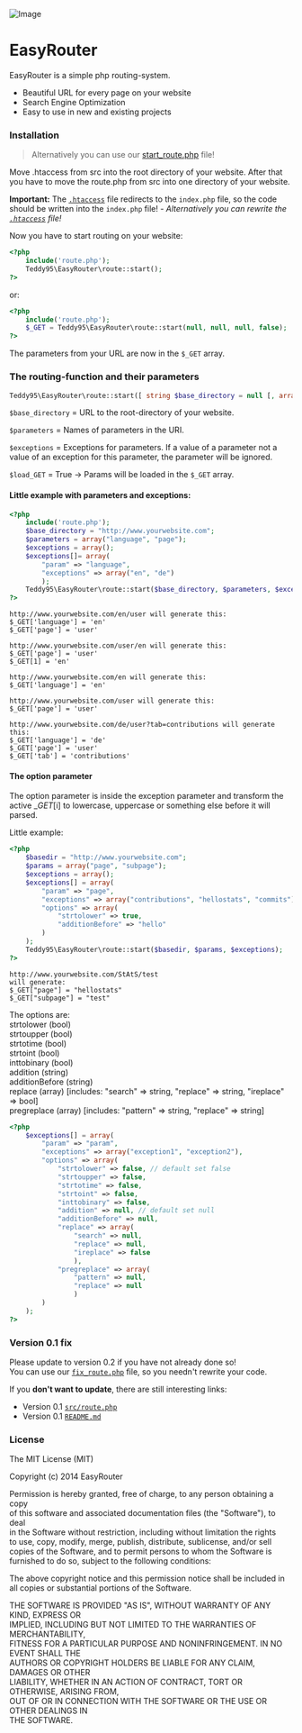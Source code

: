 ![Image](http://i.imgur.com/EIIWanz.png)

# EasyRouter

EasyRouter is a simple php routing-system.

- Beautiful URL for every page on your website
- Search Engine Optimization
- Easy to use in new and existing projects

### Installation

> Alternatively you can use our [start_route.php](https://gist.github.com/Teddy95/c931ca04a7db73716042) file!

Move .htaccess from src into the root directory of your website. After that you have to move the route.php from src into one directory of your website.

**Important:** The [`.htaccess`](https://github.com/Teddy95/EasyRouter/blob/master/src/.htaccess) file redirects to the `index.php` file, so the code should be written into the `index.php` file! - _Alternatively you can rewrite the [`.htaccess`](https://github.com/Teddy95/EasyRouter/blob/master/src/.htaccess) file!_

Now you have to start routing on your website:

```php
<?php
	include('route.php');
	Teddy95\EasyRouter\route::start();
?>
```
or:

```php
<?php
	include('route.php');
	$_GET = Teddy95\EasyRouter\route::start(null, null, null, false);
?>
```

The parameters from your URL are now in the ```$_GET``` array.

### The routing-function and their parameters

```php
Teddy95\EasyRouter\route::start([ string $base_directory = null [, array $parameters = null [, array $exceptions = null [, bool $load_GET = true ]]] )
```

```$base_directory``` = URL to the root-directory of your website.

```$parameters``` = Names of parameters in the URI.

```$exceptions``` = Exceptions for parameters. If a value of a parameter not a value of an exception for this parameter, the parameter will be ignored.

```$load_GET``` = True -> Params will be loaded in the `$_GET` array.

#### Little example with parameters and exceptions:

```php
<?php
	include('route.php');
	$base_directory = "http://www.yourwebsite.com";
	$parameters = array("language", "page");
	$exceptions = array();
	$exceptions[]= array(
		"param" => "language",
		"exceptions" => array("en", "de")
		);
	Teddy95\EasyRouter\route::start($base_directory, $parameters, $exceptions);
?>
```

```
http://www.yourwebsite.com/en/user will generate this:
$_GET['language'] = 'en'
$_GET['page'] = 'user'

http://www.yourwebsite.com/user/en will generate this:
$_GET['page'] = 'user'
$_GET[1] = 'en'

http://www.yourwebsite.com/en will generate this:
$_GET['language'] = 'en'

http://www.yourwebsite.com/user will generate this:
$_GET['page'] = 'user'

http://www.yourwebsite.com/de/user?tab=contributions will generate this:
$_GET['language'] = 'de'
$_GET['page'] = 'user'
$_GET['tab'] = 'contributions'
```

#### The option parameter

The option parameter is inside the exception parameter and transform the active $\_GET[$i] to lowercase, uppercase or something else before it will parsed.

Little example:

```php
<?php
	$basedir = "http://www.yourwebsite.com";
	$params = array("page", "subpage");
	$exceptions = array();
	$exceptions[] = array(
		"param" => "page",
		"exceptions" => array("contributions", "hellostats", "commits"),
		"options" => array(
			"strtolower" => true,
			"additionBefore" => "hello"
		)
	);
	Teddy95\EasyRouter\route::start($basedir, $params, $exceptions);
?>
```

```
http://www.yourwebsite.com/StAtS/test
will generate:
$_GET["page"] = "hellostats"
$_GET["subpage"] = "test"
```

The options are:  
strtolower (bool)  
strtoupper (bool)  
strtotime (bool)  
strtoint (bool)  
inttobinary (bool)  
addition (string)  
additionBefore (string)  
replace (array) [includes: "search" => string, "replace" => string, "ireplace" => bool]  
pregreplace (array) [includes: "pattern" => string, "replace" => string]  

```php
<?php
	$exceptions[] = array(
		"param" => "param",
		"exceptions" => array("exception1", "exception2"),
		"options" => array(
			"strtolower" => false, // default set false
			"strtoupper" => false,
			"strtotime" => false,
			"strtoint" => false,
			"inttobinary" => false,
			"addition" => null, // default set null
			"additionBefore" => null,
			"replace" => array(
				"search" => null,
				"replace" => null,
				"ireplace" => false
				),
			"pregreplace" => array(
				"pattern" => null,
				"replace" => null
				)
		)
	);
?>
```

### Version 0.1 fix

Please update to version 0.2 if you have not already done so!  
You can use our [`fix_route.php`](https://gist.github.com/Teddy95/548c8c3e3c9cd4346841) file, so you needn't rewrite your code.

If you **don't want to update**, there are still interesting links:
- Version 0.1 [`src/route.php`](https://github.com/Teddy95/EasyRouter/blob/88b5b9c5baf1405af9fbc399fcf0fe02cecce325/src/route.php)
- Version 0.1 [`README.md`](https://github.com/Teddy95/EasyRouter/blob/5fa588cb935cf77f30e1743a583d551f5b86b7b7/README.md)

### License

The MIT License (MIT)

Copyright (c) 2014 EasyRouter

Permission is hereby granted, free of charge, to any person obtaining a copy  
of this software and associated documentation files (the "Software"), to deal  
in the Software without restriction, including without limitation the rights  
to use, copy, modify, merge, publish, distribute, sublicense, and/or sell  
copies of the Software, and to permit persons to whom the Software is  
furnished to do so, subject to the following conditions:

The above copyright notice and this permission notice shall be included in  
all copies or substantial portions of the Software.

THE SOFTWARE IS PROVIDED "AS IS", WITHOUT WARRANTY OF ANY KIND, EXPRESS OR  
IMPLIED, INCLUDING BUT NOT LIMITED TO THE WARRANTIES OF MERCHANTABILITY,  
FITNESS FOR A PARTICULAR PURPOSE AND NONINFRINGEMENT. IN NO EVENT SHALL THE  
AUTHORS OR COPYRIGHT HOLDERS BE LIABLE FOR ANY CLAIM, DAMAGES OR OTHER  
LIABILITY, WHETHER IN AN ACTION OF CONTRACT, TORT OR OTHERWISE, ARISING FROM,  
OUT OF OR IN CONNECTION WITH THE SOFTWARE OR THE USE OR OTHER DEALINGS IN  
THE SOFTWARE.

